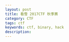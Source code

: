 ```yaml
---
layout: post
title: 看雪 2017CTF 秋季赛
category: CTF
tags: ctf
keywords: ctf, binary, hack
description:
---
```

